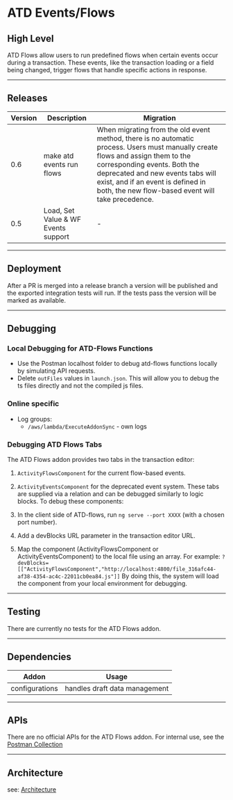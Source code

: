# ATD Events/Flows

## High Level

ATD Flows allow users to run predefined flows when certain events occur during a transaction. These events, like the transaction loading or a field being changed, trigger flows that handle specific actions in response.

---

## Releases
| Version | Description | Migration |
|-------- |------------ |---------- |
| 0.6     | make atd events run flows | When migrating from the old event method, there is no automatic process. Users must manually create flows and assign them to the corresponding events. Both the deprecated and new events tabs will exist, and if an event is defined in both, the new flow-based event will take precedence. |
| 0.5     | Load, Set Value & WF Events support | - |

---

## Deployment

After a PR is merged into a release branch a version will be published and the exported integration tests will run. If the tests pass the version will be marked as available.

---

## Debugging

### Local Debugging for ATD-Flows Functions
- Use the Postman localhost folder to debug atd-flows functions locally by simulating API requests.
- Delete `outFiles` values in `launch.json`. This will allow you to debug the ts files directly and not the compiled js files.

### Online specific
- Log groups: 
  - `/aws/lambda/ExecuteAddonSync` - own logs

### Debugging ATD Flows Tabs
The ATD Flows addon provides two tabs in the transaction editor:
1. `ActivityFlowsComponent` for the current flow-based events.
2. `ActivityEventsComponent` for the deprecated event system.
These tabs are supplied via a relation and can be debugged similarly to logic blocks. To debug these components:

1. In the client side of ATD-flows, run `ng serve --port XXXX` (with a chosen port number).
2. Add a devBlocks URL parameter in the transaction editor URL.
3. Map the component (ActivityFlowsComponent or ActivityEventsComponent) to the local file using an array. For example:
`?devBlocks=[["ActivityFlowsComponent","http://localhost:4800/file_316afc44-af38-4354-ac4c-22011cb0ea84.js"]]`
By doing this, the system will load the component from your local environment for debugging.

---

## Testing

There are currently no tests for the ATD Flows addon.

---

## Dependencies

| Addon | Usage |
|-------- |------------ |
| configurations  | handles draft data management  |
---

## APIs
There are no official APIs for the ATD Flows addon.
For internal use, see the [Postman Collection](./atd-flows.postman_collection.json)

---

## Architecture
see: [Architecture](./architecture.md)
